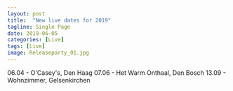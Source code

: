 ```yaml
---
layout: post
title:  "New live dates for 2019"
tagline: Single Page
date: 2019-06-05
categories: [Live]
tags: [Live]
image: Releaseparty_01.jpg
---
```


06.04 - O'Casey's, Den Haag
07.06 - Het Warm Onthaal, Den Bosch
13.09 - Wohnzimmer, Gelsenkirchen